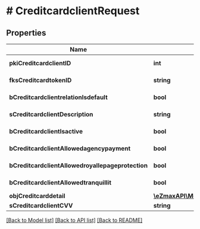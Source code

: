 # # CreditcardclientRequest

## Properties

Name | Type | Description | Notes
------------ | ------------- | ------------- | -------------
**pkiCreditcardclientID** | **int** | The unique ID of the Creditcardclient | [optional]
**fksCreditcardtokenID** | **string** | The creditcard token identifier | [optional]
**bCreditcardclientrelationIsdefault** | **bool** | Whether if it&#39;s an relationisdefault |
**sCreditcardclientDescription** | **string** | The description of the Creditcardclient |
**bCreditcardclientIsactive** | **bool** | Whether the creditcardclient is active or not |
**bCreditcardclientAllowedagencypayment** | **bool** | Whether if it&#39;s an allowedagencypayment |
**bCreditcardclientAllowedroyallepageprotection** | **bool** | Whether if it&#39;s an allowedroyallepageprotection |
**bCreditcardclientAllowedtranquillit** | **bool** | Whether if it&#39;s an allowedtranquillit |
**objCreditcarddetail** | [**\eZmaxAPI\Model\CreditcarddetailRequest**](CreditcarddetailRequest.md) |  |
**sCreditcardclientCVV** | **string** | The creditcard card CVV |

[[Back to Model list]](../../README.md#models) [[Back to API list]](../../README.md#endpoints) [[Back to README]](../../README.md)
